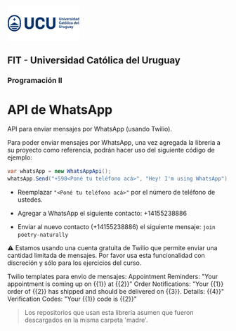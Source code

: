 ![UCU](https://github.com/ucudal/PII_Conceptos_De_POO/raw/master/Assets/logo-ucu.png)

## FIT - Universidad Católica del Uruguay

### Programación II

# API de WhatsApp

API para enviar mensajes por WhatsApp (usando Twilio).

Para poder enviar mensajes por WhatsApp, una vez agregada la libreria a su proyecto como referencia,
podrán hacer uso del siguiente código de ejemplo:

```c#
var whatsApp = new WhatsAppApi();
whatsApp.Send("+598<Poné tu teléfono acá>", "Hey! I'm using WhatsApp");
```

- Reemplazar ``"<Poné tu teléfono acá>"`` por el número de teléfono de ustedes.

- Agregar a WhatsApp el siguiente contacto: +14155238886

- Enviar al nuevo contacto (+14155238886) el siguiente mensaje: `join poetry-naturally`

:warning: Estamos usando una cuenta gratuita de Twilio que permite enviar una cantidad limitada de mensajes. Por favor usa esta funcionalidad con discreción y sólo para los ejercicios del curso.

Twilio templates para envio de mensajes:
    Appointment Reminders: "Your appointment is coming up on {{1}} at {{2}}"
    Order Notifications: "Your {{1}} order of {{2}} has shipped and should be delivered on {{3}}. Details: {{4}}"
    Verification Codes: "Your {{1}} code is {{2}}"

> Los repositorios que usan esta librería asumen que fueron descargados en la misma carpeta 'madre'.